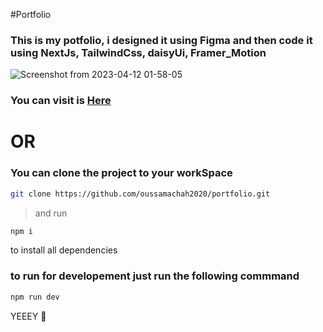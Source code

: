 #Portfolio

### This is my potfolio, i designed it using **Figma** and then code it using **NextJs**, **TailwindCss**, **daisyUi**, **Framer_Motion**

![Screenshot from 2023-04-12 01-58-05](https://user-images.githubusercontent.com/72669865/231327796-4f335268-387c-4572-9b56-414642a95916.png)

### You can visit is [Here](https://portfolio-pi-three-67.vercel.app/)

# OR

### You can clone the project to your workSpace 
```bash
git clone https://github.com/oussamachah2020/portfolio.git
```
> and run 
 ```bash
 npm i
 ```
 to install all dependencies
 
 ### to run for developement just run the following commmand 
 ```bash
 npm run dev
 ```
 
 YEEEY 🎉
